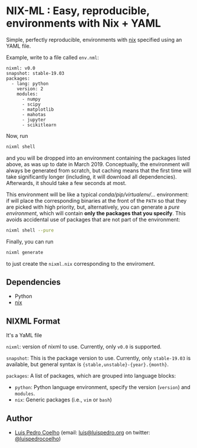 # NIX-ML : Easy, reproducible, environments with Nix + YAML


Simple, perfectly reproducible, environments with [nix](https://nixos.org)
specified using an YAML file.

Example, write to a file called `env.nml`:

    nixml: v0.0
    snapshot: stable-19.03
    packages:
      - lang: python
        version: 2
        modules:
          - numpy
          - scipy
          - matplotlib
          - mahotas
          - jupyter
          - scikitlearn

Now, run

```bash
nixml shell
```

and you will be dropped into an environment containing the packages listed
above, as was up to date in March 2019. Conceptually, the environment will
always be generated from scratch, but caching means that the first time will
take significantly longer (including, it will download all dependencies).
Afterwards, it should take a few seconds at most.

This environment will be like a typical _conda/pip/virtualenv/..._ environment:
if will place the corresponding binaries at the front of the `PATH` so that
they are picked with high priority, but, alternatively, you can generate a
_pure environment_, which will contain **only the packages that you specify**.
This avoids accidental use of packages that are not part of the environment:

```bash
nixml shell --pure
```

Finally, you can run

```bash
nixml generate
```

to just create the `nixml.nix` corresponding to the enviroment.

## Dependencies

- Python
- [nix](https://nixos.org)

## NIXML Format

It's a YaML file

`nixml`: version of nixml to use. Currently, only `v0.0` is supported.

`snapshot`: This is the package version to use. Currently, only `stable-19.03`
is available, but general syntax is `{stable,unstable}-{year}.{month}`.

`packages`: A list of packages, which are grouped into language blocks:

- `python`: Python language environment, specify the version (`version`) and `modules`.
- `nix`: Generic packages (i.e., `vim` or `bash`)

## Author

- [Luis Pedro Coelho](http://luispedro.org) (email: [luis@luispedro.org](mailto:luis@luispedro.org) on twitter: [@luispedrocoelho](https://twitter.com/luispedrocoelho))
